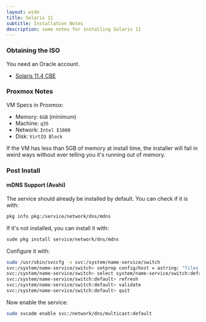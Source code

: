 ```yaml
---
layout: wide
title: Solaris 11
subtitle: Installation Notes
description: some notes for installing Solaris 11
---
```


### Obtaining the ISO

You need an Oracle account.

- [Solaris 11.4 CBE](https://www.oracle.com/solaris/solaris11/downloads/solaris-downloads.html)


### Proxmox Notes

VM Specs in Proxmox:

- Memory: `6GB` (minimum)
- Machine: `q35`
- Network: `Intel E1000`
- Disk: `VirtIO Block`

If the VM has less than 5GB of memory at install time, the installer will fail in weird ways without ever telling you it's running out of memory.


### Post Install

#### mDNS Support (Avahi)

The service should already be installed by default. You can check if it is with:

```bash
pkg info pkg:/service/network/dns/mdns
```

If it's not installed, you can install it with:

```bash
sude pkg install service/network/dns/mdns
```

Configure it with:

```bash
sudo /usr/sbin/svccfg -s svc:/system/name-service/switch
svc:/system/name-service/switch> setprop config/host = astring: "files dns mdns"
svc:/system/name-service/switch> select system/name-service/switch:default
svc:/system/name-service/switch:default> refresh
svc:/system/name-service/switch:default> validate
svc:/system/name-service/switch:default> quit
```

Now enable the service:

```bash
sudo svcadm enable svc:/network/dns/multicast:default
```
